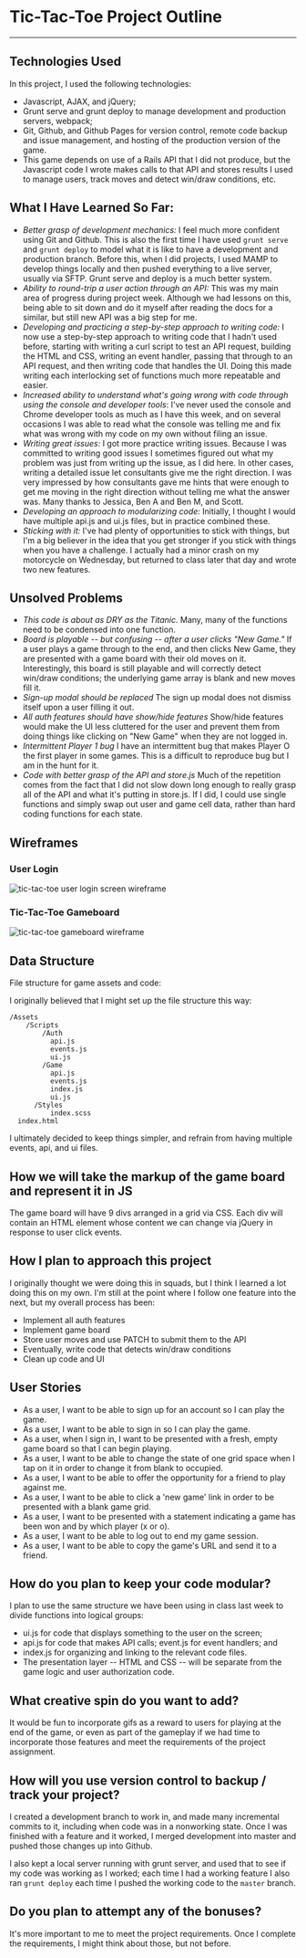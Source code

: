 # Tic-Tac-Toe Project Outline

---

## Technologies Used

In this project, I used the following technologies:

* Javascript, AJAX, and jQuery;
* Grunt serve and grunt deploy to manage development and production servers, webpack;
* Git, Github, and Github Pages for version control, remote code backup and issue management, and hosting of the production version of the game.
* This game depends on use of a Rails API that I did not produce, but the Javascript code I wrote makes calls to that API and stores results I used to manage users, track moves and detect win/draw conditions, etc.


## What I Have Learned So Far:

* _Better grasp of development mechanics:_ I feel much more confident using Git and Github. This is also the first time I have used ```grunt serve``` and ```grunt deploy``` to model what it is like to have a development and production branch. Before this, when I did projects, I used MAMP to develop things locally and then pushed everything to a live server, usually via SFTP. Grunt serve and deploy is a much better system.
* _Ability to round-trip a user action through an API:_ This was my main area of progress during project week. Although we had lessons on this, being able to sit down and do it myself after reading the docs for a similar, but still new API was a big step for me.
* _Developing and practicing a step-by-step approach to writing code:_ I now use a step-by-step approach to writing code that I hadn't used before, starting with writing a curl script to test an API request, building the HTML and CSS, writing an event handler, passing that through to an API request, and then writing code that handles the UI. Doing this made writing each interlocking set of functions much more repeatable and easier.
* _Increased ability to understand what's going wrong with code through using the console and developer tools_: I've never used the console and Chrome developer tools as much as I have this week, and on several occasions I was able to read what the console was telling me and fix what was wrong with my code on my own without filing an issue.
* _Writing great issues:_ I got more practice writing issues. Because I was committed to writing good issues I sometimes figured out what my problem was just from writing up the issue, as I did here. In other cases, writing a detailed issue let consultants give me the right direction. I was very impressed by how consultants gave me hints that were enough to get me moving in the right direction without telling me what the answer was. Many thanks to Jessica, Ben A and Ben M, and Scott.
* _Developing an approach to modularizing code:_ Initially, I thought I would have multiple api.js and ui.js files, but in practice combined these.
* _Sticking with it:_ I've had plenty of opportunities to stick with things, but I'm a big believer in the idea that you get stronger if you stick with things when you have a challenge. I actually had a minor crash on my motorcycle on Wednesday, but returned to class later that day and wrote two new features.

## Unsolved Problems

* _This code is about as DRY as the Titanic._ Many, many of the functions need to be condensed into one function.
* _Board is playable -- but confusing -- after a user clicks "New Game."_ If a user plays a game through to the end, and then clicks New Game, they are presented with a game board with their old moves on it.  Interestingly, this board is still playable and will correctly detect win/draw conditions; the underlying game array is blank and new moves fill it.
* _Sign-up modal should be replaced_ The sign up modal does not dismiss itself upon a user filling it out.
* _All auth features should have show/hide features_ Show/hide features would make the UI less cluttered for the user and prevent them from doing things like clicking on "New Game" when they are not logged in.
* _Intermittent Player 1 bug_ I have an intermittent bug that makes Player O the first player in some games. This is a difficult to reproduce bug but I am in the hunt for it.
* _Code with better grasp of the API and store.js_ Much of the repetition comes from the fact that I did not slow down long enough to really grasp all of the API and what it's putting in store.js. If I did, I could use single functions and simply swap out user and game cell data, rather than hard coding functions for each state.


## Wireframes

### User Login

![tic-tac-toe user login screen wireframe](tic-tac-toe-signup.jpg)

### Tic-Tac-Toe Gameboard

![tic-tac-toe gameboard wireframe](tic-tac-toe-gameboard.jpg)

## Data Structure

File structure for game assets and code:

I originally believed that I might set up the file structure this way:

```
/Assets
    /Scripts
        /Auth
          api.js
          events.js
          ui.js
        /Game
          api.js
          events.js
          index.js
          ui.js
      /Styles
          index.scss
  index.html

  ```

  I ultimately decided to keep things simpler, and refrain from having multiple events, api, and ui files.



## How we will take the markup of the game board and represent it in JS

The game board will have 9 divs arranged in a grid via CSS.
Each div will contain an HTML element whose content we can change via jQuery
in response to user click events.

## How I plan to approach this project

I originally thought we were doing this in squads, but I think I learned a lot doing this on my own.
I'm still at the point where I follow one feature into the next, but my overall process has been:

* Implement all auth features
* Implement game board
* Store user moves and use PATCH to submit them to the API
* Eventually, write code that detects win/draw conditions
* Clean up code and UI

## User Stories

* As a user, I want to be able to sign up for an account so I can play the game.
* As a user, I want to be able to sign in so I can play the game.
* As a user, when I sign in, I want to be presented with a fresh, empty game board so that I can begin playing.
* As a user, I want to be able to change the state of one grid space when I tap on it in order to change it from blank to occupied.
* As a user, I want to be able to offer the opportunity for a friend to play against me.
* As a user, I want to be able to click a 'new game' link in order to be presented with a blank game grid.
* As a user, I want to be presented with a statement indicating a game has been won and by which player (x or o).
* As a user, I want to be able to log out to end my game session.
* As a user, I want to be able to copy the game's URL and send it to a friend.

## How do you plan to keep your code modular?

I plan to use the same structure we have been using in class last week to divide functions into logical groups:

* ui.js for code that displays something to the user on the screen;
* api.js for code that makes API calls; event.js for event handlers; and
* index.js for organizing and linking to the relevant code files.
* The presentation layer -- HTML and CSS  -- will be separate from the game logic and user authorization code.

## What creative spin do you want to add?

It would be fun to incorporate gifs as a reward to users for playing at the end of the game, or even as part of the gameplay if we had time to incorporate those features and meet the requirements of the project assignment.

## How will you use version control to backup / track your project?

I created a development branch to work in, and made many incremental commits to it, including when code was in a nonworking state. Once I was finished with a feature and it worked, I merged development into master and pushed those changes up into Github.

I also kept a local server running with grunt server, and used that to see if my code was working as I worked; each time I had a working feature I also ran ```grunt deploy``` each time I pushed the working code to the ```master``` branch.

## Do you plan to attempt any of the bonuses?

It's more important to me to meet the project requirements. Once I complete the requirements, I might think about those, but not before.
